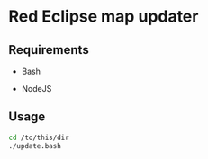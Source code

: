 # Red Eclipse map updater

## Requirements

 * Bash

 * NodeJS

## Usage

```bash
cd /to/this/dir
./update.bash
```